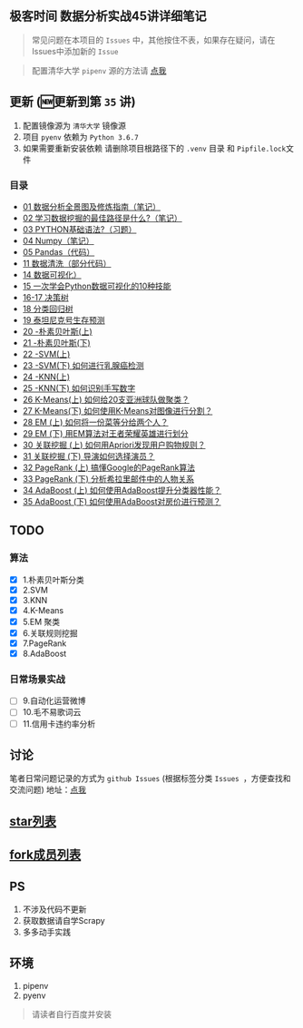 ## 极客时间 数据分析实战45讲详细笔记
> 常见问题在本项目的 `Issues` 中，其他按住不表，如果存在疑问，请在Issues中添加新的 `Issue`

> 配置清华大学 `pipenv` 源的方法请 [点我](https://github.com/xiaomiwujiecao/DataAnalysisInAction/issues/9)

## 更新 (🆕更新到第 `35` 讲)

1. 配置镜像源为 `清华大学` 镜像源
2. 项目 `pyenv` 依赖为 `Python 3.6.7`
3. 如果需要重新安装依赖 请删除项目根路径下的 `.venv` 目录 和 `Pipfile.lock`文件
### 目录

- [01 数据分析全景图及修炼指南（笔记）](./01/README.md)
- [02 学习数据挖掘的最佳路径是什么?（笔记）](./02/README.md)
- [03 PYTHON基础语法?（习题）](./03/README.md)
- [04 Numpy（笔记）](./04/README.md)
- [05 Pandas（代码）](./05/README.md)
- [11 数据清洗（部分代码）](./11/README.md)
- [14 数据可视化）](./14/README.md)
- [15 一次学会Python数据可视化的10种技能](./15/README.md)
- [16-17 决策树](./16-17/README.md)
- [18 分类回归树](./18/README.md)
- [19 泰坦尼克号生存预测](./19/README.md)
- [20 -朴素贝叶斯(上)](./20/README.md)
- [21 -朴素贝叶斯(下)](./21/README.md)
- [22 -SVM(上)](./22/README.md)
- [23 -SVM(下) 如何进行乳腺癌检测](./23/README.md)
- [24 -KNN(上)](./24/README.md)
- [25 -KNN(下) 如何识别手写数字](./25/README.md)
- [26 K-Means(上) 如何给20支亚洲球队做聚类？](./26/README.md)
- [27 K-Means(下) 如何使用K-Means对图像进行分割？](./27/README.md)
- [28 EM (上) 如何将一份菜等分给两个人？](./28/README.md)
- [29 EM (下) 用EM算法对王者荣耀英雄进行划分](./29/README.md)
- [30 关联挖掘 (上) 如何用Apriori发现用户购物规则？](./30/README.md)
- [31 关联挖掘 (下) 导演如何选择演员？](./31/README.md)
- [32 PageRank (上) 搞懂Google的PageRank算法](./32/README.md)
- [33 PageRank (下) 分析希拉里邮件中的人物关系](./33/README.md)
- [34 AdaBoost (上) 如何使用AdaBoost提升分类器性能？](./34/README.md)
- [35 AdaBoost (下) 如何使用AdaBoost对房价进行预测？](./35/README.md)

## TODO

### 算法
- [x] 1.朴素贝叶斯分类
- [x] 2.SVM
- [x] 3.KNN
- [x] 4.K-Means
- [x] 5.EM 聚类
- [x] 6.关联规则挖掘
- [x] 7.PageRank
- [x] 8.AdaBoost
### 日常场景实战
- [ ] 9.自动化运营微博
- [ ] 10.毛不易歌词云
- [ ] 11.信用卡违约率分析

## 讨论 

笔者日常问题记录的方式为 `github Issues`  (根据标签分类 `Issues `，方便查找和交流问题) 
地址：[点我](https://github.com/xiaomiwujiecao/geek-thickink/issues)

##  [star列表](https://github.com/xiaomiwujiecao/DataAnalysisInAction/stargazers)

##  [fork成员列表](https://github.com/xiaomiwujiecao/DataAnalysisInAction/network/members)

## PS

1. 不涉及代码不更新
2. 获取数据请自学Scrapy
3. 多多动手实践  

## 环境

1. pipenv
2. pyenv

> 请读者自行百度并安装
